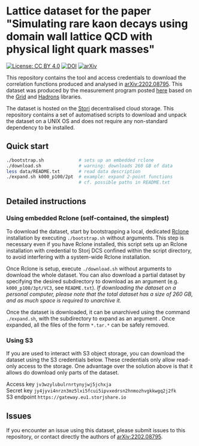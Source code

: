 # Lattice dataset for the paper "Simulating rare kaon decays using domain wall lattice QCD with physical light quark masses"
[![License: CC BY 4.0](https://img.shields.io/badge/License-CC_BY_4.0-lightgrey.svg)](https://creativecommons.org/licenses/by/4.0/) [![DOI](https://zenodo.org/badge/DOI/10.5281/zenodo.6369177.svg)](https://doi.org/10.5281/zenodo.6369177) [![arXiv](https://img.shields.io/badge/arXiv-2202.08795-b31b1b.svg)](https://arxiv.org/abs/2202.08795)

This repository contains the tool and access credentials to download the correlation functions produced and analysed in [arXiv:2202.08795](https://arxiv.org/abs/2202.08795). This dataset was produced by the measurement program posted [here](https://github.com/aportelli/dp008-rarek-code) based on the [Grid](https://github.com/paboyle/Grid) and [Hadrons](https://github.com/aportelli/Hadrons) libraries.

The dataset is hosted on the [Storj](https://www.storj.io/) decentralised cloud storage. This repository contains a set of automatised scripts to download and unpack the dataset on a UNIX OS and does not require any non-standard dependency to be installed.

## Quick start
```bash
./bootstrap.sh             # sets up an embedded rclone
./download.sh              # warning: downloads 260 GB of data
less data/README.txt       # read data description
./expand.sh k000_p100/2pt  # example: expand 2-point functions
                           # cf. possible paths in README.txt
```

## Detailed instructions
### Using embedded Rclone (self-contained, the simplest)
To download the dataset, start by bootstrapping a local, dedicated [Rclone](https://rclone.org/) installation by executing `./bootstrap.sh` without arguments. This step is necessary even if you have Rclone installed, this script sets up an Rclone installation with credential to Storj DCS confined within the script directory, to avoid interfering with a system-wide Rclone installation.

Once Rclone is setup, execute `./download.sh` without arguments to download the whole dataset. You can also download a partial dataset by specifying the desired subdirectory to download as an argument (e.g. `k000_p100/3pt/VC3`, see `README.txt`). *If downloading the dataset on a personal computer, please note that the total dataset has a size of 260 GB, and as much space is required to unarchive it.*

Once the dataset is downloaded, it can be unarchived using the command `./expand.sh`, with the subdirectory to expand as an argument . Once expanded, all the files of the form `*.tar.*` can be safely removed.

### Using S3
If you are used to interact with S3 object storage, you can download the dataset using the S3 credentials below. These credentials only allow read-only access to the storage. One advantage over the solution above is that it allows do download only parts of the dataset.

Access key `jv3wzylubulrnrtynyjwj5jchxja`  
Secret key `jy4jyvi4nrzn3mz5lxi5fcui5ipvxedrsn2hnmozhvgkkwgq2j2fk`  
S3 endpoint `https://gateway.eu1.storjshare.io`    

## Issues
If you encounter an issue using this dataset, please submit issues to this repository, or contact directly the authors of [arXiv:2202.08795](https://arxiv.org/abs/2202.08795).
